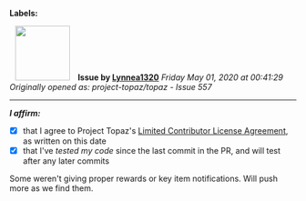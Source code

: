 **Labels:**



<a href="https://github.com/Lynnea1320"><img src="https://avatars3.githubusercontent.com/u/38861984?v=4" width="96" height="96" hspace="10"></img></a> **Issue by [Lynnea1320](https://github.com/Lynnea1320)**
_Friday May 01, 2020 at 00:41:29_
_Originally opened as: project-topaz/topaz - Issue 557_

----

<!-- place 'x' mark between square [] brackets to affirm: -->
**_I affirm:_**
- [X] that I agree to Project Topaz's [Limited Contributor License Agreement](http://project-topaz.com/blob/release/CONTRIBUTOR_AGREEMENT.md), as written on this date
- [X] that I've _tested my code_ since the last commit in the PR, and will test after any later commits

Some weren't giving proper rewards or key item notifications. Will push more as we find them.
